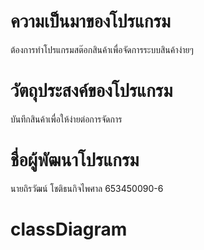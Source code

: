 # ความเป็นมาของโปรแกรม

ต้องการทำโปรแกรมสต๊อกสินค้าเพื่อจัดการระบบสินค้าง่ายๆ

# วัตถุประสงค์ของโปรแกรม

บันทึกสินค้าเพื่อให้ง่ายต่อการจัดการ

# ชื่อผู้พัฒนาโปรแกรม

นายถิรวัฒน์ โชติธนกิจไพศาล 653450090-6

# classDiagram

 
